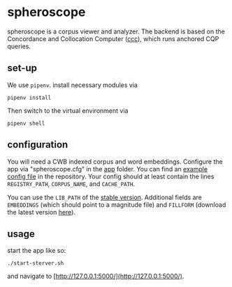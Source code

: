 # spheroscope #
spheroscope is a corpus viewer and analyzer. The backend is based on
the Concordance and Collocation Computer
([ccc](https://pypi.org/project/cwb-ccc/)), which runs anchored CQP
queries.


## set-up ##
We use `pipenv`. install necessary modules via

	pipenv install


Then switch to the virtual environment via

	pipenv shell


## configuration ##
You will need a CWB indexed corpus and word embeddings. Configure the
app via "spheroscope.cfg" in the [app](app/) folder. You can find an
[example config file](app/spheroscope_example.cfg) in the
repository. Your config should at least contain the lines
`REGISTRY_PATH`, `CORPUS_NAME`, and `CACHE_PATH`. 

You can use the `LIB_PATH` of the [stable
version](app/instance-stable/lib/). Additional fields are `EMBEDDINGS`
(which should point to a magnitude file) and `FILLFORM` (download the
latest version [here](https://gitlab.com/mgttlinger/fillform/-/jobs)).

## usage ##
start the app like so:

	./start-sterver.sh

and navigate to [http://127.0.0.1:5000/](http://127.0.0.1:5000/).
